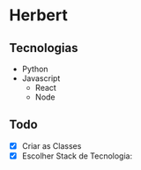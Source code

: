 # Herbert

## Tecnologias
- Python
- Javascript
  - React
  - Node

## Todo
- [x] Criar as Classes
- [x] Escolher Stack de Tecnologia:
